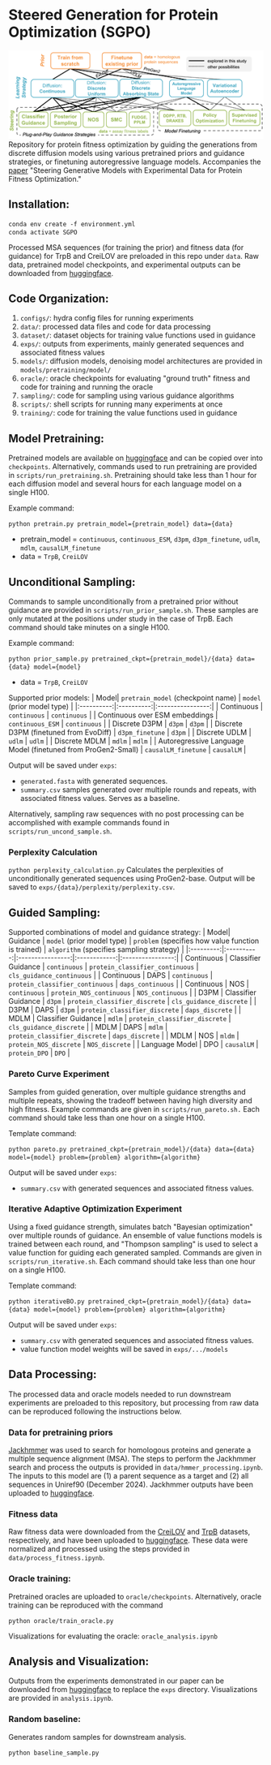 # Steered Generation for Protein Optimization (SGPO)
![](figures/landscape.png)
Repository for protein fitness optimization by guiding the generations from discrete diffusion models using various pretrained priors and guidance strategies, or finetuning autoregressive language models. Accompanies the [paper]() "Steering Generative Models with Experimental Data for Protein Fitness Optimization."

## Installation:
```
conda env create -f environment.yml
conda activate SGPO
```
Processed MSA sequences (for training the prior) and fitness data (for guidance) for TrpB and CreiLOV are preloaded in this repo under `data`. Raw data, pretrained model checkpoints, and experimental outputs can be downloaded from [huggingface](https://huggingface.co/jsunn-y/SGPO).

## Code Organization:
1. `configs/`: hydra config files for running experiments
2. `data/`: processed data files and code for data processing
3. `dataset/`: dataset objects for training value functions used in guidance
4. `exps/`: outputs from experiments, mainly generated sequences and associated fitness values
5. `models/`: diffusion models, denoising model architectures are provided in `models/pretraining/model/`
6. `oracle/`: oracle checkpoints for evaluating "ground truth" fitness and code for training and running the oracle
7. `sampling/`: code for sampling using various guidance algorithms
8. `scripts/`: shell scripts for running many experiments at once
9. `training/`: code for training the value functions used in guidance

## Model Pretraining:
Pretrained models are available on [huggingface](https://huggingface.co/jsunn-y/SGPO) and can be copied over into `checkpoints`. Alternatively, commands used to run pretraining are provided in `scripts/run_pretraining.sh`. Pretraining should take less than 1 hour for each diffusion model and several hours for each language model on a single H100. 

Example command:
```
python pretrain.py pretrain_model={pretrain_model} data={data}
```
- pretrain_model = `continuous`, `continuous_ESM`, `d3pm`, `d3pm_finetune`, `udlm`, `mdlm`, `causalLM_finetune`
- data = `TrpB`, `CreiLOV`

## Unconditional Sampling:
Commands to sample unconditionally from a pretrained prior without guidance are provided in `scripts/run_prior_sample.sh`. These samples are only mutated at the positions under study in the case of TrpB. Each command should take minutes on a single H100.

Example command:
```
python prior_sample.py pretrained_ckpt={pretrain_model}/{data} data={data} model={model}
```
- data = `TrpB`, `CreiLOV`
  
Supported prior models:
| Model| `pretrain_model` (checkpoint name) | `model` (prior model type) | 
|:----------:|:----------:|:----------------:|
| Continuous | `continuous` | `continuous` |
| Continuous over ESM embeddings | `continuous_ESM` | `continuous` |
| Discrete D3PM | `d3pm` | `d3pm` |
| Discrete D3PM (finetuned from EvoDiff) | `d3pm_finetune` | `d3pm` |
| Discrete UDLM | `udlm` | `udlm` |
| Discrete MDLM | `mdlm` | `mdlm` |
| Autoregressive Language Model (finetuned from ProGen2-Small) | `causalLM_finetune` | `causalLM` |

Output will be saved under `exps`: 
- `generated.fasta` with generated sequences.
- `summary.csv` samples generated over multiple rounds and repeats, with associated fitness values. Serves as a baseline.

Alternatively, sampling raw sequences with no post processing can be accomplished with example commands found in `scripts/run_uncond_sample.sh`.

### Perplexity Calculation
```python perplexity_calculation.py```
Calculates the perplexities of unconditionally generated sequences using ProGen2-base. Output will be saved to `exps/{data}/perplexity/perplexity.csv`.

## Guided Sampling:

Supported combinations of model and guidance strategy:
| Model| Guidance | `model` (prior model type) | `problem` (specifies how value function is trained) | `algorithm` (specifies sampling strategy) | 
|:---------:|:----------:|:----------------:|:------------:|:----------------:|
| Continuous | Classifier Guidance | `continuous` | `protein_classifier_continuous` |  `cls_guidance_continuous` |
| Continuous | DAPS | `continuous` | `protein_classifier_continuous` |  `daps_continuous` |
| Continuous | NOS | `continuous` | `protein_NOS_continuous` |  `NOS_continuous` |
| D3PM | Classifier Guidance | `d3pm` | `protein_classifier_discrete` |  `cls_guidance_discrete` |
| D3PM | DAPS | `d3pm` | `protein_classifier_discrete` |  `daps_discrete` |
| MDLM | Classifier Guidance | `mdlm` | `protein_classifier_discrete` |  `cls_guidance_discrete` |
| MDLM | DAPS | `mdlm` | `protein_classifier_discrete` |  `daps_discrete` |
| MDLM | NOS | `mldm` | `protein_NOS_discrete` |  `NOS_discrete` |
| Language Model | DPO | `causalLM` | `protein_DPO` |  `DPO` |

### Pareto Curve Experiment
Samples from guided generation, over multiple guidance strengths and multiple repeats, showing the tradeoff between having high diversity and high fitness. Example commands are given in `scripts/run_pareto.sh.` Each command should take less than one hour on a single H100.

Template command:
```
python pareto.py pretrained_ckpt={pretrain_model}/{data} data={data} model={model} problem={problem} algorithm={algorithm}
```

Output will be saved under `exps`:
 - `summary.csv` with generated sequences and associated fitness values.
  
### Iterative Adaptive Optimization Experiment
Using a fixed guidance strength, simulates batch "Bayesian optimization" over multiple rounds of guidance. An ensemble of value functions models is trained between each round, and "Thompson sampling" is used to select a value function for guiding each generated sampled. Commands are given in `scripts/run_iterative.sh`. Each command should take less than one hour on a single H100.

Template command:
```
python iterativeBO.py pretrained_ckpt={pretrain_model}/{data} data={data} model={model} problem={problem} algorithm={algorithm}
```

Output will be saved under `exps`:
 - `summary.csv` with generated sequences and associated fitness values.
 - value function model weights will be saved in `exps/.../models`

## Data Processing:
The processed data and oracle models needed to run downstream experiments are preloaded to this repository, but processing from raw data can be reproduced following the instructions below.

### Data for pretraining priors
[Jackhmmer](https://github.com/EddyRivasLab/hmmer/tree/master) was used to search for homologous proteins and generate a multiple sequence alignment (MSA). The steps to perform the Jackhmmer search and process the outputs is provided in `data/hmmer_processing.ipynb`. The inputs to this model are (1) a parent sequence as a target and (2) all sequences in Uniref90 (December 2024). Jackhmmer outputs have been uploaded to [huggingface](https://huggingface.co/jsunn-y/SGPO).

### Fitness data
Raw fitness data were downloaded from the [CreiLOV](https://pubs.acs.org/doi/10.1021/acssynbio.2c00662) and [TrpB](https://www.pnas.org/doi/10.1073/pnas.2400439121) datasets, respectively, and have been uploaded to [huggingface](https://huggingface.co/jsunn-y/SGPO). These data were normalized and processed using the steps provided in `data/process_fitness.ipynb`.

### Oracle training:
Pretrained oracles are uploaded to `oracle/checkpoints`. Alternatively, oracle training can be reproduced with the command
```
python oracle/train_oracle.py
```
Visualizations for evaluating the oracle: `oracle_analysis.ipynb`

## Analysis and Visualization:
Outputs from the experiments demonstrated in our paper can be downloaded from [huggingface](https://huggingface.co/jsunn-y/SGPO/tree/main) to replace the `exps` directory. Visualizations are provided in `analysis.ipynb`.

### Random baseline:
Generates random samples for downstream analysis.
```
python baseline_sample.py
```
